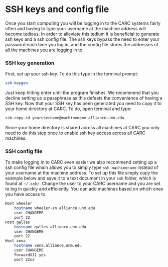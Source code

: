 # SSH keys and config file

Once you start computing you will be logging in to the CARC systems fairly often and having to type your username at the machine address will become tedious. In order to alleviate this tedium it is beneficial to generate ssh keys and a ssh config file. The ssh keys bypass the need to enter your password each time you log in, and the config file stores the addresses of all the machines you are logging in to. 

### SSH key generation
First, set up your ssh key. To do this type in the terminal prompt:

```bash
ssh-keygen
```
Just keep hitting enter until the program finishes. We recommend that you decline setting up a passphrase as this defeats the convenience of having a SSH key. Now that your SSH key has been generated you need to copy it to your home directory at CARC. To do, open terminal and type:

```bash
ssh-copy-id yourusername@machinename.alliance.unm.edu
```
Since your home directory is shared across all machines at CARC you only need to do this step once to enable ssh key access across all CARC machines. 

### SSH config file
To make logging in to CARC even easier we also recommend setting up a ssh config file which allows you to simply type `ssh machinename` instead of your username at the machine address. To set up this file simply copy the example below and save it to a text document in your `ssh` folder, which is found at `~/.ssh/`. Change the user to your CARC username and you are set to log in quickly and efficiently. You can add machines based on which ones you have access to. 

```bash
Host wheeler
    hostname wheeler-sn.alliance.unm.edu
    user CHANGEME
    port 22
Host galles
    hostname galles.alliance.unm.edu
    user CHANGEME
    port 22
Host xena
    hostname xena.alliance.unm.edu
    user CHANGEME
    ForwardX11 yes
    port 22sa
```


